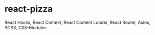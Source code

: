 # react-pizza

React Hooks, React Context, React Content Loader, React Router, Axios, SCSS, CSS-Modules
